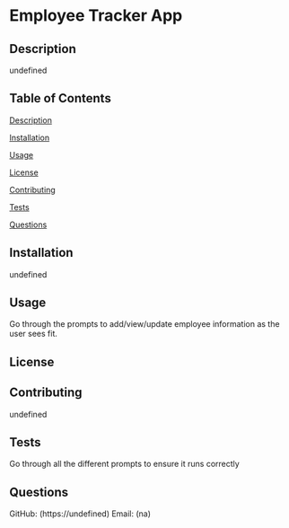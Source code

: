 
  # Employee Tracker App
  
  
  ## Description
  undefined
  
  
  ## Table of Contents 
  
  [Description](##Description)
  
  [Installation](##Installation)
  
  [Usage](##Usage)
  
  [License](##License)
  
  [Contributing](##Contributing)
  
  [Tests](##Tests)
  
  [Questions](##Questions)
  
  
  ## Installation
  undefined
  
  
  ## Usage
  Go through the prompts to add/view/update employee information as the user sees fit.
  
  
  ## License
  
  
 
  
  ## Contributing
  undefined
  
  ## Tests
  Go through all the different prompts to ensure it runs correctly
  
  
  ## Questions
  GitHub: (https://undefined)
  Email: (na)
  
  
  
  
  